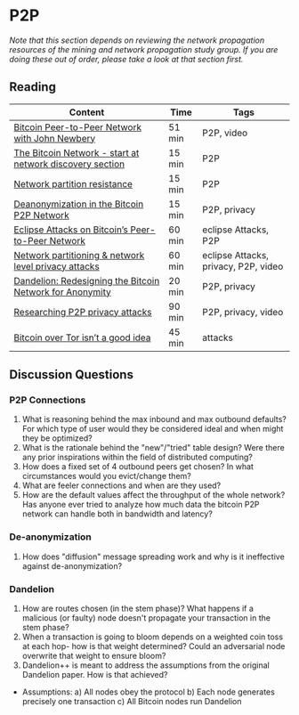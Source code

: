 # P2P

*Note that this section depends on reviewing the network propagation resources of the mining and network propagation study group. If you are doing these out of order, please take a look at that section first.*

## Reading

| Content                                                                                       | Time  | Tags                    |
|-----------------------------------------------------------------------------------------------|-------|-------------------------|
[Bitcoin Peer-to-Peer Network with John Newbery](https://youtu.be/eVerdR2hOMw) | 51 min | P2P, video |
[The Bitcoin Network - start at network discovery section](https://github.com/bitcoinbook/bitcoinbook/blob/f8b883dcd4e3d1b9adf40fed59b7e898fbd9241f/ch08.asciidoc#network-discovery) | 15 min | P2P |
[Network partition resistance](https://gist.github.com/sdaftuar/c2a3320c751efb078a7c1fd834036cb0) | 15 min | P2P |
[Deanonymization in the Bitcoin P2P Network](https://papers.nips.cc/paper/6735-deanonymization-in-the-bitcoin-p2p-network.pdf) | 15 min | P2P, privacy |
[Eclipse Attacks on Bitcoin’s Peer-to-Peer Network](https://eprint.iacr.org/2015/263.pdf) | 60 min | eclipse Attacks, P2P |
[Network partitioning & network level privacy attacks](https://youtu.be/StnOVBbIpD8) | 60 min | eclipse Attacks, privacy, P2P, video |
[Dandelion: Redesigning the Bitcoin Network for Anonymity](https://arxiv.org/pdf/1701.04439.pdf) | 20 min | P2P, privacy |
[Researching P2P privacy attacks](https://youtu.be/qKNEUfnYue0) | 90 min | P2P, privacy, video |
[Bitcoin over Tor isn’t a good idea](https://arxiv.org/pdf/1410.6079.pdf) | 45 min | attacks |


## Discussion Questions

### P2P Connections
1. What is reasoning behind the max inbound and max outbound defaults? For which type of user would they be considered ideal and when might they be optimized?
1. What is the rationale behind the "new"/"tried" table design? Were there any prior inspirations within the field of distributed computing?
1. How does a fixed set of 4 outbound peers get chosen? In what circumstances would you evict/change them?
1. What are feeler connections and when are they used?
1. How are the default values affect the throughput of the whole network? Has anyone ever tried to analyze how much data the bitcoin P2P network can handle both in bandwidth and latency?

### De-anonymization
1. How does "diffusion" message spreading work and why is it ineffective against de-anonymization?

### Dandelion
1. How are routes chosen (in the stem phase)? What happens if a malicious (or faulty) node doesn't propagate your transaction in the stem phase?
1. When a transaction is going to bloom depends on a weighted coin toss at each hop- how is that weight determined? Could an adversarial node overwrite that weight to ensure bloom?
1. Dandelion++ is meant to address the assumptions from the original Dandelion paper. How is that achieved?
  - Assumptions:
    a) All nodes obey the protocol
    b) Each node generates precisely one transaction
    c) All Bitcoin nodes run Dandelion
